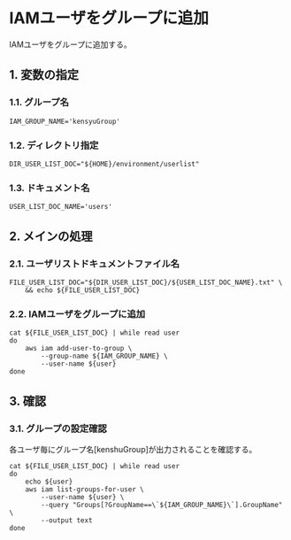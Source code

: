 <!-- omit in toc -->
# IAMユーザをグループに追加

IAMユーザをグループに追加する。

## 1. 変数の指定

### 1.1. グループ名

    IAM_GROUP_NAME='kensyuGroup'

### 1.2. ディレクトリ指定

    DIR_USER_LIST_DOC="${HOME}/environment/userlist"

### 1.3. ドキュメント名

    USER_LIST_DOC_NAME='users'

## 2. メインの処理

### 2.1. ユーザリストドキュメントファイル名

    FILE_USER_LIST_DOC="${DIR_USER_LIST_DOC}/${USER_LIST_DOC_NAME}.txt" \
        && echo ${FILE_USER_LIST_DOC}

### 2.2. IAMユーザをグループに追加

    cat ${FILE_USER_LIST_DOC} | while read user
    do
        aws iam add-user-to-group \
            --group-name ${IAM_GROUP_NAME} \
            --user-name ${user}
    done

## 3. 確認

### 3.1. グループの設定確認

各ユーザ毎にグループ名[kenshuGroup]が出力されることを確認する。

    cat ${FILE_USER_LIST_DOC} | while read user
    do
        echo ${user}
        aws iam list-groups-for-user \
            --user-name ${user} \
            --query "Groups[?GroupName==\`${IAM_GROUP_NAME}\`].GroupName" \
            --output text
    done 

